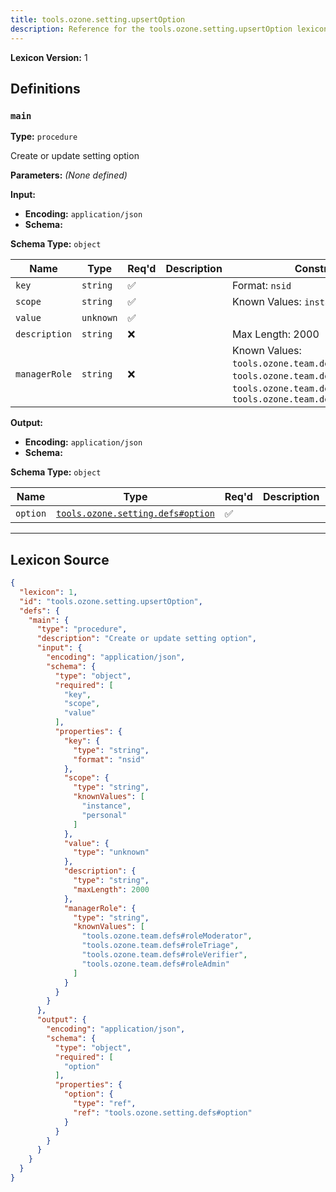 ```yaml
---
title: tools.ozone.setting.upsertOption
description: Reference for the tools.ozone.setting.upsertOption lexicon
---
```

**Lexicon Version:** 1

## Definitions

<a name="main"></a>
### `main`

**Type:** `procedure`

Create or update setting option

**Parameters:** _(None defined)_

**Input:**

- **Encoding:** `application/json`
- **Schema:**

**Schema Type:** `object`

| Name | Type | Req'd  | Description | Constraints |
|------|------|----------|-------------|-------------|
| `key` | `string` | ✅  |  | Format: `nsid` |
| `scope` | `string` | ✅  |  | Known Values: `instance`, `personal` |
| `value` | `unknown` | ✅  |  |  |
| `description` | `string` | ❌  |  | Max Length: 2000 |
| `managerRole` | `string` | ❌  |  | Known Values: `tools.ozone.team.defs#roleModerator`, `tools.ozone.team.defs#roleTriage`, `tools.ozone.team.defs#roleVerifier`, `tools.ozone.team.defs#roleAdmin` |
**Output:**

- **Encoding:** `application/json`
- **Schema:**

**Schema Type:** `object`

| Name | Type | Req'd  | Description | Constraints |
|------|------|----------|-------------|-------------|
| `option` | [`tools.ozone.setting.defs#option`](/tools/ozone/setting/defs#option) | ✅  |  |  |

---

## Lexicon Source
```json
{
  "lexicon": 1,
  "id": "tools.ozone.setting.upsertOption",
  "defs": {
    "main": {
      "type": "procedure",
      "description": "Create or update setting option",
      "input": {
        "encoding": "application/json",
        "schema": {
          "type": "object",
          "required": [
            "key",
            "scope",
            "value"
          ],
          "properties": {
            "key": {
              "type": "string",
              "format": "nsid"
            },
            "scope": {
              "type": "string",
              "knownValues": [
                "instance",
                "personal"
              ]
            },
            "value": {
              "type": "unknown"
            },
            "description": {
              "type": "string",
              "maxLength": 2000
            },
            "managerRole": {
              "type": "string",
              "knownValues": [
                "tools.ozone.team.defs#roleModerator",
                "tools.ozone.team.defs#roleTriage",
                "tools.ozone.team.defs#roleVerifier",
                "tools.ozone.team.defs#roleAdmin"
              ]
            }
          }
        }
      },
      "output": {
        "encoding": "application/json",
        "schema": {
          "type": "object",
          "required": [
            "option"
          ],
          "properties": {
            "option": {
              "type": "ref",
              "ref": "tools.ozone.setting.defs#option"
            }
          }
        }
      }
    }
  }
}
```
